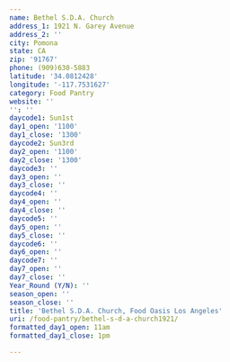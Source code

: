```yaml
---
name: Bethel S.D.A. Church
address_1: 1921 N. Garey Avenue
address_2: ''
city: Pomona
state: CA
zip: '91767'
phone: (909)630-5883
latitude: '34.0812428'
longitude: '-117.7531627'
category: Food Pantry
website: ''
'': ''
daycode1: Sun1st
day1_open: '1100'
day1_close: '1300'
daycode2: Sun3rd
day2_open: '1100'
day2_close: '1300'
daycode3: ''
day3_open: ''
day3_close: ''
daycode4: ''
day4_open: ''
day4_close: ''
daycode5: ''
day5_open: ''
day5_close: ''
daycode6: ''
day6_open: ''
daycode7: ''
day7_open: ''
day7_close: ''
Year_Round (Y/N): ''
season_open: ''
season_close: ''
title: 'Bethel S.D.A. Church, Food Oasis Los Angeles'
uri: /food-pantry/bethel-s-d-a-church1921/
formatted_day1_open: 11am
formatted_day1_close: 1pm

---
```

